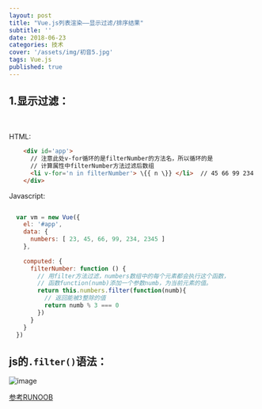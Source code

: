 ```yaml
---
layout: post
title: "Vue.js列表渲染——显示过滤/排序结果"
subtitle: ''
date: 2018-06-23
categories: 技术
cover: '/assets/img/初音5.jpg'
tags: Vue.js
published: true
---
```


## 1.显示过滤：

<p style='margin-bottom:50px'></p>

HTML:
```html
    <div id='app'>
      // 注意此处v-for循环的是filterNumber的方法名，所以循环的是
      // 计算属性中filterNumber方法过滤后数组 
      <li v-for='n in filterNumber'> \{{ n \}} </li>  // 45 66 99 234
    </div>
```

Javascript:
```javascript

  var vm = new Vue({
    el: '#app',
    data: {
      numbers: [ 23, 45, 66, 99, 234, 2345 ]
    },
    
    computed: {
      filterNumber: function () {        
        // 用filter方法过滤，numbers数组中的每个元素都会执行这个函数，
        // 函数function(numb)添加一个参数numb，为当前元素的值。
        return this.numbers.filter(function(numb){
          // 返回能被3整除的值
          return numb % 3 === 0
        })
      } 
    }
  })

```

## js的`.filter()`语法：

![image](https://raw.githubusercontent.com/yangliangwu/my-blog/master/assets/img/blog-pic/2018.06--2018.09/js%E6%95%B0%E7%BB%84filter%E6%96%B9%E6%B3%95%E5%8F%82%E6%95%B0%E8%AF%B4%E6%98%8E.JPG "filter方法的语法说明")

[参考RUNOOB](http://www.runoob.com/jsref/jsref-filter.html)
